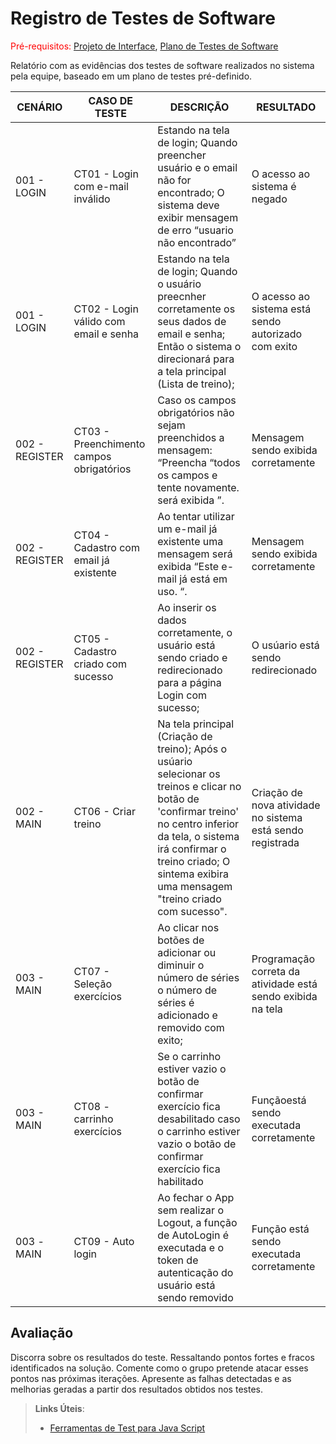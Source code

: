 # Registro de Testes de Software

<span style="color:red">Pré-requisitos: <a href="3-Projeto de Interface.md"> Projeto de Interface</a></span>, <a href="8-Plano de Testes de Software.md"> Plano de Testes de Software</a>

Relatório com as evidências dos testes de software realizados no sistema pela equipe, baseado em um plano de testes pré-definido.

| CENÁRIO  | CASO DE TESTE  | DESCRIÇÃO  | RESULTADO | 
| ------------ | ------------ | ------------ | -------- |
| 001 - LOGIN  |  CT01 - Login com e-mail inválido  |    Estando na tela de login; Quando preencher usuário e o email não for encontrado; O sistema deve exibir mensagem de erro “usuario não encontrado”  |O acesso ao sistema é negado |
| 001 - LOGIN  | CT02 - Login válido com email e senha  |  Estando na tela de login; Quando o usuário preecnher corretamente os seus dados de email e senha; Então o sistema o direcionará para a tela principal (Lista de treino);  | O acesso ao sistema está sendo autorizado com exito |
| 002 - REGISTER  | CT03 - Preenchimento campos obrigatórios |  Caso os campos obrigatórios não sejam preenchidos a mensagem: “Preencha “todos os campos e tente novamente. será exibida ”. | Mensagem sendo exibida corretamente  |
| 002 - REGISTER  | CT04 - Cadastro com email já existente | Ao tentar utilizar um e-mail já existente uma mensagem será exibida  “Este e-mail já está em uso. “.  | Mensagem sendo exibida corretamente  |
| 002 - REGISTER  | CT05 - Cadastro criado com sucesso |Ao inserir os dados corretamente, o usuário está sendo criado e redirecionado para a página Login com sucesso;  | O usúario está sendo redirecionado |
|  002 - MAIN | CT06 - Criar treino    |  Na tela principal (Criação de treino); Após o usúario selecionar os treinos e clicar no botão de 'confirmar treino' no centro inferior da tela, o sistema irá confirmar o treino criado; O sintema exibira uma mensagem "treino criado com sucesso". | Criação de nova atividade no sistema está sendo registrada  |
|  003 - MAIN | CT07 - Seleção exercícios | Ao clicar nos botões de adicionar ou diminuir o número de séries o número de séries é adicionado e removido com exito; | Programação correta da atividade está sendo exibida na tela |
| 003 - MAIN  | CT08 - carrinho exercícios   |  Se o carrinho estiver vazio o botão de confirmar exercício fica desabilitado caso o carrinho estiver vazio o botão de confirmar exercício fica habilitado   | Funçãoestá sendo executada corretamente |
| 003 -MAIN  | CT09 - Auto login   |  Ao fechar o App sem realizar o Logout, a função de AutoLogin é executada e o token de autenticação do usuário está sendo removido  | Função está sendo executada corretamente|

## Avaliação

Discorra sobre os resultados do teste. Ressaltando pontos fortes e fracos identificados na solução. Comente como o grupo pretende atacar esses pontos nas próximas iterações. Apresente as falhas detectadas e as melhorias geradas a partir dos resultados obtidos nos testes.

> **Links Úteis**:
> - [Ferramentas de Test para Java Script](https://geekflare.com/javascript-unit-testing/)
